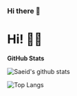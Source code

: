 ### Hi there 👋

<!--
**said-a/saeid-a** is a ✨ _special_ ✨ repository because its `README.md` (this file) appears on your GitHub profile.

Here are some ideas to get you started:

- 🔭 I’m currently working on ...
- 🌱 I’m currently learning ...
- 👯 I’m looking to collaborate on ...
- 🤔 I’m looking for help with ...
- 💬 Ask me about ...
- 📫 How to reach me: ...
- 😄 Pronouns: ...
- ⚡ Fun fact: ...
-->
# Hi! 👋🏻


**GitHub Stats**

![Saeid's github stats](https://github-readme-stats.vercel.app/api?username=saeid-a&count_private=true&show_icons=true&hide_border=true&bg_color=00000000&text_color=3498db)

![Top Langs](https://github-readme-stats.vercel.app/api/top-langs/?username=saeid-a&layout=compact&hide_border=true&bg_color=00000000&text_color=3498db)
